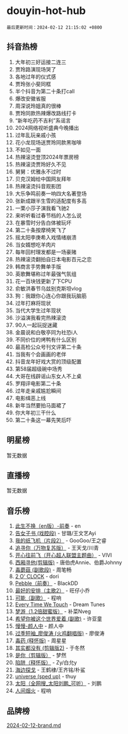 # douyin-hot-hub

`最后更新时间：2024-02-12 21:15:02 +0800`

## 抖音热榜

1. 大年初三好运接二连三
1. 贾玲路演现场哭了
1. 各地过年的仪式感
1. 贾玲张小斐同框
1. 半个抖音为第二十条打call
1. 爆改安徽省服
1. 周深说玲姐真的很棒
1. 贾玲同款热辣爆改路线打卡
1. “新年吃药不吉利”系谣言
1. 2024网络视听盛典今晚播出
1. 过年乱玩亲戚小孩
1. 花小龙现场送贾玲同款黑咖啡
1. 不如见一面
1. 热辣滚烫登顶2024年票房榜
1. 热辣滚烫贾玲好久不见
1. 舅舅：优雅永不过时
1. 贝克汉姆给中国网友拜年
1. 热辣滚烫抖音观影团
1. 大乐争鸣前奏一响四大名著登场
1. 张新成跟半生雪的适配度有多高
1. 一栗小莎子演我看飞驰2
1. 来听听看过春节档的人怎么说
1. 在暴雪时分告白体被玩坏
1. 第二十条按摩椅笑飞了
1. 摇太阳李庚希入戏情绪崩溃
1. 当女婿想吃羊肉片
1. 每年回村理发都是一场豪赌
1. 热辣滚烫翻拍自日本电影百元之恋
1. 韩商言手势舞单手版
1. 英歌舞堪称过年最强气氛组
1. 花一百块钱更新了下CPU
1. 俞敏洪春节乌兹别克斯坦vlog
1. 狗：我跟你心连心你跟我玩脑筋
1. 过年打麻将现状
1. 当代大学生过年现状
1. 沙溢演我看完热辣滚烫
1. 90人一起玩捉迷藏
1. 金晨说和白敬亭同为社恐i人
1. 不同价位的烤鸭有什么区别
1. 最高检公众号刊文评第二十条
1. 当我有个会画画的老伴
1. 抖音龙年好戏大赏的顶级配置
1. 第58届超级碗中场秀
1. 大哥在线辟谣山东女人不上桌
1. 罗翔评电影第二十条
1. 过年走亲戚尴尬瞬间
1. 电影缉恶上线
1. 新年当然要拍马面裙了
1. 你大年初三干什么
1. 第二十条这一幕先笑后吓

## 明星榜

暂无数据

## 直播榜

暂无数据

## 音乐榜

1. [此生不换（en版）-前奏](https://sf5-hl-cdn-tos.douyinstatic.com/obj/tos-cn-ve-2774/oMDvUGwhKrKYDEqXiMYEwxZqBWIJFA92CiLAO) - en
1. [告女子书 (戏腔段)](https://sf5-hl-cdn-tos.douyinstatic.com/obj/tos-cn-ve-2774/osCCzFxWgstBDi92ZfBB4ht7gQENBmQMAl0eI6) - 甘璐/王文艺Ayi
1. [我的纸飞机（片段2）](https://sf5-hl-cdn-tos.douyinstatic.com/obj/tos-cn-ve-2774/oM2ZrKcg2CD5AeRB2gkeXOFB1IxAGJdZPazYHf) - GooGoo/王之睿
1. [追寻你（万物复苏版）](https://sf6-cdn-tos.douyinstatic.com/obj/tos-cn-ve-2774/oYeAZJsbjIDit9APmBg8u6uDUQnHmoCf3gbo74) - 王天戈/川青
1. [开心往前飞（开心超人联盟主题曲）](https://sf6-cdn-tos.douyinstatic.com/obj/tos-cn-ve-2774/9d8fb7c82cf1421fb93a9fe925275e0a) - VIVI
1. [西厢寻他(剪辑版)](https://sf5-hl-cdn-tos.douyinstatic.com/obj/tos-cn-ve-2774/oUsAVfAQKlRNxEv5qxvIB8o5qmIWUcXbzJKJhw) - 唐伯虎Annie、伯爵Johnny
1. [毒蘑菇 (副歌段)](https://sf5-hl-cdn-tos.douyinstatic.com/obj/tos-cn-ve-2774/ocDEUsfdLjxnlFXtfogBCiQCEqYB7QZgZ8VViM) - 周笔畅
1. [2 O' CLOCK](https://sf6-cdn-tos.douyinstatic.com/obj/tos-cn-ve-2774/oIUBICeqlYQHTigCBOnCMlwBZJkgiBjt1oDfbg) - dori
1. [Pebble（前奏）](https://sf6-cdn-tos.douyinstatic.com/obj/tos-cn-ve-2774/5e6913036e674b34b92df6abd1361f00) - BlackDD
1. [最好的安排（主歌2）](https://sf6-cdn-tos.douyinstatic.com/obj/tos-cn-ve-2774/oMMZX1DuHpMwgoDztBmZswgQnbCeeANZxBHkFY) - 旺仔小乔
1. [可能（副歌）](https://sf3-cdn-tos.douyinstatic.com/obj/tos-cn-ve-2774/cde1731888894259b333569393c2fb51) - 程响
1. [Every Time We Touch](https://sf3-cdn-tos.douyinstatic.com/obj/tos-cn-ve-2774/ogN6lUKQeBBfEVhIOMikG1CcJjugxk1tztZyhP) - Dream Tunes
1. [梦游（1.2倍甜蜜版）](https://sf5-hl-cdn-tos.douyinstatic.com/obj/tos-cn-ve-2774/o4gyAUm8hwufoEABmwVIiQtHsFuGzAEEWtNMzo) - 补菜Nveg
1. [希望你被这个世界爱着 (副歌)](https://sf3-cdn-tos.douyinstatic.com/obj/tos-cn-ve-2774/oUHCmWQfZlE3QQBKBeD8rCFLpJzPgCpImhsxMt) - 许亚童
1. [慢慢-颜人中](https://sf5-hl-cdn-tos.douyinstatic.com/obj/tos-cn-ve-2774/ocjHNfBXdBxQNC8ZGAeoLMFTUgtBg8bkExunDC) - 颜人中
1. [过季短袖_廖俊涛 (火鸡翻唱版)](https://sf5-hl-cdn-tos.douyinstatic.com/obj/tos-cn-ve-2774/ogQVJl0tRBKxQgZji7YClFEBrVDeHpPTWfCZbQ) - 廖俊涛
1. [毒药 (释怀版)](https://sf5-hl-cdn-tos.douyinstatic.com/obj/tos-cn-ve-2774/oYILMEAzspdZBIzy4frJNB8ZHPHWAhiwowd4Ad) - 周星星
1. [其实都没有 (剪辑版2)](https://sf3-cdn-tos.douyinstatic.com/obj/tos-cn-ve-2774/oEBNQenHZtBhxYjGgUDQk0BCHTigQafgFlbQ7k) - 于冬然
1. [是你（剪辑版）](https://sf5-hl-cdn-tos.douyinstatic.com/obj/tos-cn-ve-2774/46019dae783c4c969944217fe1cfafc4) - 梦然
1. [陷阱（释怀版）](https://sf5-hl-cdn-tos.douyinstatic.com/obj/tos-cn-ve-2774/oE8C21LeZrzKLDFfQYgMzx4GAIHageG5IzayY7) - Zy/白允y
1. [海边探戈](https://sf3-cdn-tos.douyinstatic.com/obj/tos-cn-ve-2774/os9gE0VQCGqt6VQkZDyBBYvfSDY0QFe3vVmubn) - 王鹤棣/王齐铭/朴鲨
1. [universe (sped up)](https://sf5-hl-cdn-tos.douyinstatic.com/obj/tos-cn-ve-2774/oIQnurQLDCsdYeegkM4CKuVb23MZBXtX6QB8bv) - thuy
1. [太阳（全网搜_太阳刘鹏_可听）](https://sf5-hl-cdn-tos.douyinstatic.com/obj/tos-cn-ve-2774/ogWbyIQnlBFImVbeDocRdCIYtBHlbJXgfZMvgz) - 刘鹏
1. [人间烟火](https://sf3-cdn-tos.douyinstatic.com/obj/tos-cn-ve-2774/947983139f35446684610238bba8e7a9) - 程响

## 品牌榜

[2024-02-12-brand.md](2024-02-12-brand.md)
